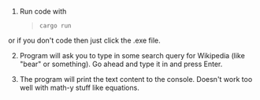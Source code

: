 1. Run code with

   > `cargo run`

or if you don't code then just click the .exe file.

2. Program will ask you to type in some search query for Wikipedia (like "bear" or something). Go ahead and type it in and press Enter.

3. The program will print the text content to the console. Doesn't work too well with math-y stuff like equations.
